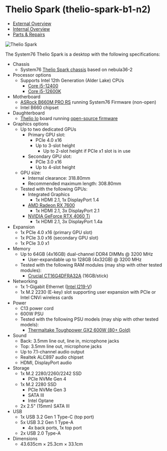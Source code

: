 # Thelio Spark (thelio-spark-b1-n2)

- [External Overview](./external-overview.md)
- [Internal Overview](./internal-overview.md)
- [Parts & Repairs](./repairs.md)

![Thelio Spark](./img/thelio-spark-b1-n2.webp)

The System76 Thelio Spark is a desktop with the following specifications:

- Chassis
    - System76 [Thelio Spark chassis](https://github.com/system76/thelio/tree/ba8d6375083abb3145980f8522aa97ca6e9f08fb/Thelio%20Mira%5CSpark%20(nebula36)) based on nebula36-2
- Processor options
    - Supports Intel 12th Generation (Alder Lake) CPUs
        - [Core i5-12400](https://ark.intel.com/content/www/us/en/ark/products/134586/intel-core-i512400-processor-18m-cache-up-to-4-40-ghz.html)
        - [Core i5-12600K](https://ark.intel.com/content/www/us/en/ark/products/134589/intel-core-i512600k-processor-20m-cache-up-to-4-90-ghz.html)
- Motherboard
    - [ASRock B660M PRO RS](https://www.asrock.com/mb/Intel/B660m%20Pro%20RS/index.asp#Specification) running System76 Firmware (non-open)
    - Intel B660 chipset
- Daughterboard
    - [Thelio Io](https://github.com/system76/thelio-io) board running [open-source firmware](https://github.com/system76/thelio-io-firmware)
- Graphics options
    - Up to two dedicated GPUs
        - Primary GPU slot:
            - PCIe 4.0 x16
            - Up to 3-slot height
                - Up to 2-slot height if PCIe x1 slot is in use
        - Secondary GPU slot:
            - PCIe 3.0 x16
            - Up to 4-slot height
    - GPU size:
        - Internal clearance: 318.80mm
        - Recommended maximum length: 308.80mm
    - Tested with the following GPUs:
        - Integrated Graphics
            - 1x HDMI 2.1, 1x DisplayPort 1.4
        - [AMD Radeon RX 7600](https://www.amd.com/en/products/graphics/amd-radeon-rx-7600#product-specs)
            - 1x HDMI 2.1, 3x DisplayPort 2.1
        - [NVIDIA GeForce RTX 4060 Ti](https://www.nvidia.com/en-us/geforce/graphics-cards/40-series/rtx-4060-4060ti/#specs)
            - 1x HDMI 2.1, 3x DisplayPort 1.4a
- Expansion
    - 1x PCIe 4.0 x16 (primary GPU slot)
    - 1x PCIe 3.0 x16 (secondary GPU slot)
    - 1x PCIe 3.0 x1
- Memory
    - Up to 64GB (4x16GB) dual-channel DDR4 DIMMs @ 3200 MHz
        - User-expandable up to 128GB (4x32GB) @ 3200 MHz
    - Tested with the following RAM modules (may ship with other tested modules):
        - [Crucial CT16G4DFRA32A](https://www.crucial.com/memory/ddr4/ct16g4dfra32a#spec) (16GB/stick)
- Networking
    - 1x 1-Gigabit Ethernet ([Intel I219-V](https://www.intel.com/content/www/us/en/products/sku/82186/intel-ethernet-connection-i219v/specifications.html))
    - 1x M.2 2230 (E-key) slot supporting user expansion with PCIe or Intel CNVi wireless cards
- Power
    - C13 power cord
    - 600W PSU
    - Tested with the following PSU models (may ship with other tested models):
        - [Thermaltake Toughpower GX2 600W (80+ Gold)](https://thermaltakeusa.com/products/toughpower-gx2-600w-ps-tpd-0600nnfagu-2#tab-label-specification)
- Sound
    - Back: 3.5mm line out, line in, microphone jacks
    - Top: 3.5mm line out, microphone jacks
    - Up to 7.1-channel audio output
    - Realtek ALC897 audio chipset
    - HDMI, DisplayPort audio
- Storage
    - 1x M.2 2280/2260/2242 SSD
        - PCIe NVMe Gen 4
    - 1x M.2 2280 SSD
        - PCIe NVMe Gen 3
        - SATA III
        - Intel Optane
    - 2x 2.5" (15mm) SATA III
- USB
    - 1x USB 3.2 Gen 1 Type-C (top port)
    - 5x USB 3.2 Gen 1 Type-A
        - 4x back ports, 1x top port
    - 2x USB 2.0 Type-A
- Dimensions
    - 43.635cm × 25.3cm × 33.1cm
